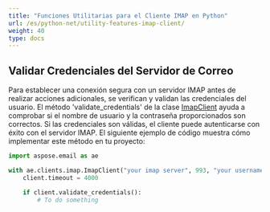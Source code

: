 ```yaml
---
title: "Funciones Utilitarias para el Cliente IMAP en Python"
url: /es/python-net/utility-features-imap-client/
weight: 40
type: docs
---
```



## **Validar Credenciales del Servidor de Correo**

Para establecer una conexión segura con un servidor IMAP antes de realizar acciones adicionales, se verifican y validan las credenciales del usuario. El método 'validate_credentials' de la clase [ImapClient](https://reference.aspose.com/email/python-net/aspose.email.clients.imap/imapclient/#imapclient-class) ayuda a comprobar si el nombre de usuario y la contraseña proporcionados son correctos. Si las credenciales son válidas, el cliente puede autenticarse con éxito con el servidor IMAP. El siguiente ejemplo de código muestra cómo implementar este método en tu proyecto:

```py
import aspose.email as ae

with ae.clients.imap.ImapClient("your imap server", 993, "your username", "your password", ae.clients.SecurityOptions.AUTO) as client:
    client.timeout = 4000

    if client.validate_credentials():
        # To do something
```